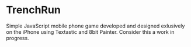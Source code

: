 # TrenchRun
Simple JavaScript mobile phone game developed and designed exlusively on the iPhone using Textastic and 8bit Painter. Consider this a work in progress. 
